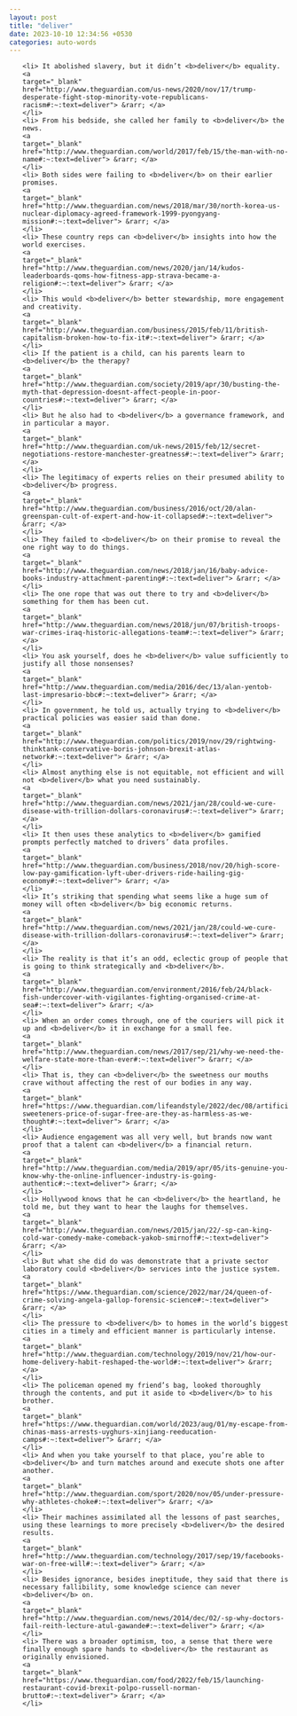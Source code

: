 ```yaml
---
layout: post
title: "deliver"
date: 2023-10-10 12:34:56 +0530
categories: auto-words
---
```

<ol>

    <li> It abolished slavery, but it didn’t <b>deliver</b> equality.
    <a 
    target="_blank" 
    href="http://www.theguardian.com/us-news/2020/nov/17/trump-desperate-fight-stop-minority-vote-republicans-racism#:~:text=deliver"> &rarr; </a>
    </li>
    <li> From his bedside, she called her family to <b>deliver</b> the news.
    <a 
    target="_blank" 
    href="http://www.theguardian.com/world/2017/feb/15/the-man-with-no-name#:~:text=deliver"> &rarr; </a>
    </li>
    <li> Both sides were failing to <b>deliver</b> on their earlier promises.
    <a 
    target="_blank" 
    href="http://www.theguardian.com/news/2018/mar/30/north-korea-us-nuclear-diplomacy-agreed-framework-1999-pyongyang-mission#:~:text=deliver"> &rarr; </a>
    </li>
    <li> These country reps can <b>deliver</b> insights into how the world exercises.
    <a 
    target="_blank" 
    href="http://www.theguardian.com/news/2020/jan/14/kudos-leaderboards-qoms-how-fitness-app-strava-became-a-religion#:~:text=deliver"> &rarr; </a>
    </li>
    <li> This would <b>deliver</b> better stewardship, more engagement and creativity.
    <a 
    target="_blank" 
    href="http://www.theguardian.com/business/2015/feb/11/british-capitalism-broken-how-to-fix-it#:~:text=deliver"> &rarr; </a>
    </li>
    <li> If the patient is a child, can his parents learn to <b>deliver</b> the therapy?
    <a 
    target="_blank" 
    href="http://www.theguardian.com/society/2019/apr/30/busting-the-myth-that-depression-doesnt-affect-people-in-poor-countries#:~:text=deliver"> &rarr; </a>
    </li>
    <li> But he also had to <b>deliver</b> a governance framework, and in particular a mayor.
    <a 
    target="_blank" 
    href="http://www.theguardian.com/uk-news/2015/feb/12/secret-negotiations-restore-manchester-greatness#:~:text=deliver"> &rarr; </a>
    </li>
    <li> The legitimacy of experts relies on their presumed ability to <b>deliver</b> progress.
    <a 
    target="_blank" 
    href="http://www.theguardian.com/business/2016/oct/20/alan-greenspan-cult-of-expert-and-how-it-collapsed#:~:text=deliver"> &rarr; </a>
    </li>
    <li> They failed to <b>deliver</b> on their promise to reveal the one right way to do things.
    <a 
    target="_blank" 
    href="http://www.theguardian.com/news/2018/jan/16/baby-advice-books-industry-attachment-parenting#:~:text=deliver"> &rarr; </a>
    </li>
    <li> The one rope that was out there to try and <b>deliver</b> something for them has been cut.
    <a 
    target="_blank" 
    href="http://www.theguardian.com/news/2018/jun/07/british-troops-war-crimes-iraq-historic-allegations-team#:~:text=deliver"> &rarr; </a>
    </li>
    <li> You ask yourself, does he <b>deliver</b> value sufficiently to justify all those nonsenses?
    <a 
    target="_blank" 
    href="http://www.theguardian.com/media/2016/dec/13/alan-yentob-last-impresario-bbc#:~:text=deliver"> &rarr; </a>
    </li>
    <li> In government, he told us, actually trying to <b>deliver</b> practical policies was easier said than done.
    <a 
    target="_blank" 
    href="http://www.theguardian.com/politics/2019/nov/29/rightwing-thinktank-conservative-boris-johnson-brexit-atlas-network#:~:text=deliver"> &rarr; </a>
    </li>
    <li> Almost anything else is not equitable, not efficient and will not <b>deliver</b> what you need sustainably.
    <a 
    target="_blank" 
    href="http://www.theguardian.com/news/2021/jan/28/could-we-cure-disease-with-trillion-dollars-coronavirus#:~:text=deliver"> &rarr; </a>
    </li>
    <li> It then uses these analytics to <b>deliver</b> gamified prompts perfectly matched to drivers’ data profiles.
    <a 
    target="_blank" 
    href="http://www.theguardian.com/business/2018/nov/20/high-score-low-pay-gamification-lyft-uber-drivers-ride-hailing-gig-economy#:~:text=deliver"> &rarr; </a>
    </li>
    <li> It’s striking that spending what seems like a huge sum of money will often <b>deliver</b> big economic returns.
    <a 
    target="_blank" 
    href="http://www.theguardian.com/news/2021/jan/28/could-we-cure-disease-with-trillion-dollars-coronavirus#:~:text=deliver"> &rarr; </a>
    </li>
    <li> The reality is that it’s an odd, eclectic group of people that is going to think strategically and <b>deliver</b>.
    <a 
    target="_blank" 
    href="http://www.theguardian.com/environment/2016/feb/24/black-fish-undercover-with-vigilantes-fighting-organised-crime-at-sea#:~:text=deliver"> &rarr; </a>
    </li>
    <li> When an order comes through, one of the couriers will pick it up and <b>deliver</b> it in exchange for a small fee.
    <a 
    target="_blank" 
    href="http://www.theguardian.com/news/2017/sep/21/why-we-need-the-welfare-state-more-than-ever#:~:text=deliver"> &rarr; </a>
    </li>
    <li> That is, they can <b>deliver</b> the sweetness our mouths crave without affecting the rest of our bodies in any way.
    <a 
    target="_blank" 
    href="https://www.theguardian.com/lifeandstyle/2022/dec/08/artificial-sweeteners-price-of-sugar-free-are-they-as-harmless-as-we-thought#:~:text=deliver"> &rarr; </a>
    </li>
    <li> Audience engagement was all very well, but brands now want proof that a talent can <b>deliver</b> a financial return.
    <a 
    target="_blank" 
    href="http://www.theguardian.com/media/2019/apr/05/its-genuine-you-know-why-the-online-influencer-industry-is-going-authentic#:~:text=deliver"> &rarr; </a>
    </li>
    <li> Hollywood knows that he can <b>deliver</b> the heartland, he told me, but they want to hear the laughs for themselves.
    <a 
    target="_blank" 
    href="http://www.theguardian.com/news/2015/jan/22/-sp-can-king-cold-war-comedy-make-comeback-yakob-smirnoff#:~:text=deliver"> &rarr; </a>
    </li>
    <li> But what she did do was demonstrate that a private sector laboratory could <b>deliver</b> services into the justice system.
    <a 
    target="_blank" 
    href="https://www.theguardian.com/science/2022/mar/24/queen-of-crime-solving-angela-gallop-forensic-science#:~:text=deliver"> &rarr; </a>
    </li>
    <li> The pressure to <b>deliver</b> to homes in the world’s biggest cities in a timely and efficient manner is particularly intense.
    <a 
    target="_blank" 
    href="http://www.theguardian.com/technology/2019/nov/21/how-our-home-delivery-habit-reshaped-the-world#:~:text=deliver"> &rarr; </a>
    </li>
    <li> The policeman opened my friend’s bag, looked thoroughly through the contents, and put it aside to <b>deliver</b> to his brother.
    <a 
    target="_blank" 
    href="https://www.theguardian.com/world/2023/aug/01/my-escape-from-chinas-mass-arrests-uyghurs-xinjiang-reeducation-camps#:~:text=deliver"> &rarr; </a>
    </li>
    <li> And when you take yourself to that place, you’re able to <b>deliver</b> and turn matches around and execute shots one after another.
    <a 
    target="_blank" 
    href="http://www.theguardian.com/sport/2020/nov/05/under-pressure-why-athletes-choke#:~:text=deliver"> &rarr; </a>
    </li>
    <li> Their machines assimilated all the lessons of past searches, using these learnings to more precisely <b>deliver</b> the desired results.
    <a 
    target="_blank" 
    href="http://www.theguardian.com/technology/2017/sep/19/facebooks-war-on-free-will#:~:text=deliver"> &rarr; </a>
    </li>
    <li> Besides ignorance, besides ineptitude, they said that there is necessary fallibility, some knowledge science can never <b>deliver</b> on.
    <a 
    target="_blank" 
    href="http://www.theguardian.com/news/2014/dec/02/-sp-why-doctors-fail-reith-lecture-atul-gawande#:~:text=deliver"> &rarr; </a>
    </li>
    <li> There was a broader optimism, too, a sense that there were finally enough spare hands to <b>deliver</b> the restaurant as originally envisioned.
    <a 
    target="_blank" 
    href="https://www.theguardian.com/food/2022/feb/15/launching-restaurant-covid-brexit-polpo-russell-norman-brutto#:~:text=deliver"> &rarr; </a>
    </li>